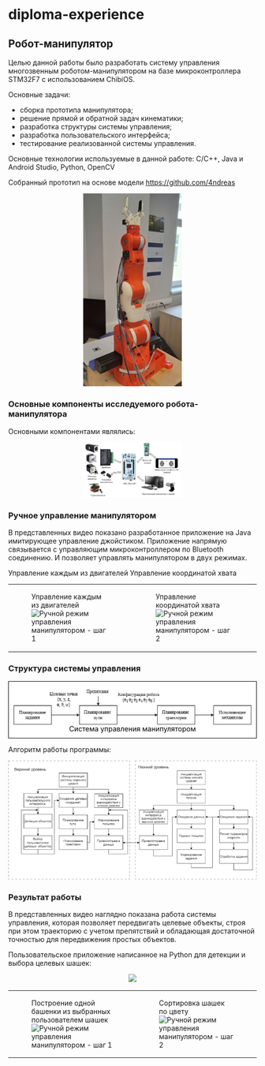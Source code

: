 # diploma-experience


## Робот-манипулятор

Целью данной работы было разработать систему управления многозвенным роботом-манипулятором на базе микроконтроллера STM32F7 с использованием ChibiOS.

Основные задачи:
- сборка прототипа манипулятора;
- решение прямой и обратной задач кинематики;
- разработка структуры системы управления; 
- разработка пользовательского интерфейса;
- тестирование реализованной системы управления.

Основные технологии используемые в данной работе:
C/C++, Java и Android Studio, Python, OpenCV

Собранный прототип на основе модели https://github.com/4ndreas

<p align="center">
<img src="manipulator_pics/Prototype.png" width="200">
</p>


### Основные компоненты исследуемого робота-манипулятора

Основными компонентами являлись:

<p align="center">
<img src="manipulator_pics/Components.png" width="200">
</p>

### Ручное управление манипулятором


В представленных видео показано разработанное приложение на Java имитирующее управление джойстиком.
Приложение напрямую связывается с управляющим микроконтроллером по Bluetooth соединению. И позволяет управлять манипулятором в двух режимах.

Управление каждым из двигателей                                    Управление координатой хвата              
<div align="center">
<table>
  <tr>
    <td>
      <figure>
        <figcaption>Управление каждым из двигателей</figcaption>
        <img src="https://github.com/Alionaaaa/diploma-experience/blob/main/manipulator_pics/manual_control_mode_1.gif" alt="Ручной режим управления манипулятором - шаг 1" width="200"/>
      </figure>
    </td>
    <td>
      <figure>
        <figcaption>Управление координатой хвата</figcaption>
        <img src="https://github.com/Alionaaaa/diploma-experience/blob/main/manipulator_pics/manual_control_mode_2.gif" alt="Ручной режим управления манипулятором - шаг 2" width="200"/>
      </figure>
    </td>
  </tr>
</table>
</div>


### Структура системы управления


<p align="center">
  <table>
    <tr>
      <td style="background-color: white; padding: 10px; text-align: center; border: 1px solid black;">
        <img src="manipulator_pics/control_system.png" alt="Система управления манипулятором" style="display: block; margin: 0 auto;">
        <div style="color: black;">Система управления манипулятором</div>
      </td>
    </tr>
  </table>
</p>


Алгоритм работы программы:

<p align="center">
<img src="manipulator_pics/work_algorithm.png">
</p>


### Результат работы


В представленных видео наглядно показана работа системы управления, которая позволяет передвигать целевые объекты, строя при этом траекторию с учетом препятствий и обладающая достаточной точностью для передвижения простых объектов.


Пользовательское приложение написанное на Python для детекции и выбора целевых шашек:

<p align="center">
<img src="detection.gif" width="200">
</p>



<div align="center">
<table>
  <tr>
    <td>
      <figure>
        <figcaption>Построение одной башенки из выбранных пользователем шашек</figcaption>
        <img src="https://github.com/Alionaaaa/diploma-experience/blob/main/manipulator_pics/one_tower.gif" alt="Ручной режим управления манипулятором - шаг 1" width="200"/>
      </figure>
    </td>
    <td>
      <figure>
        <figcaption>Сортировка шашек по цвету</figcaption>
        <img src="https://github.com/Alionaaaa/diploma-experience/blob/main/manipulator_pics/sort_towers.gif" alt="Ручной режим управления манипулятором - шаг 2" width="200"/>
      </figure>
    </td>
  </tr>
</table>
</div>
